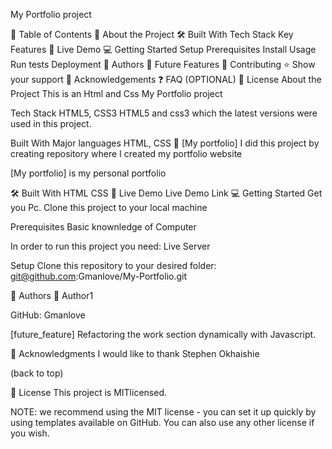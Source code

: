 My Portfolio project

📗 Table of Contents
📖 About the Project
🛠 Built With
Tech Stack
Key Features
🚀 Live Demo
💻 Getting Started
Setup
Prerequisites
Install
Usage
Run tests
Deployment
👥 Authors
🔭 Future Features
🤝 Contributing
⭐️ Show your support
🙏 Acknowledgements
❓ FAQ (OPTIONAL)
📝 License
About the Project
This is an Html and Css My Portfolio project

Tech Stack HTML5, CSS3
HTML5 and css3 which the latest versions were used in this project.

Built With
Major languages HTML, CSS
📖 [My portfolio]
I did this project by creating repository where I created my portfolio website

[My portfolio] is my personal portfolio

🛠 Built With
HTML
CSS
🚀 Live Demo
Live Demo Link
💻 Getting Started
Get you Pc. Clone this project to your local machine

Prerequisites
Basic knownledge of Computer

In order to run this project you need: Live Server

Setup
Clone this repository to your desired folder: git@github.com:Gmanlove/My-Portfolio.git

👥 Authors
👤 Author1

GitHub: Gmanlove

[future_feature] Refactoring the work section dynamically with Javascript.

🙏 Acknowledgments
I would like to thank Stephen Okhaishie

(back to top)

📝 License
This project is MITlicensed.

NOTE: we recommend using the MIT license - you can set it up quickly by using templates available on GitHub. You can also use any other license if you wish.